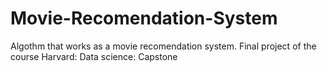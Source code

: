 # Movie-Recomendation-System
Algothm that works as a movie recomendation system. Final project of the course Harvard: Data science: Capstone
